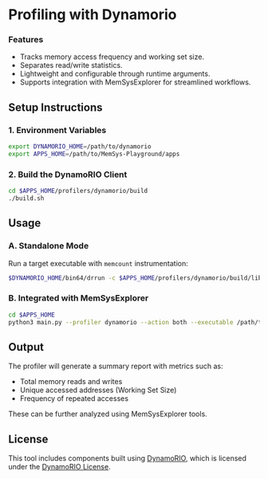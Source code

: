 # Profiling with Dynamorio

### Features

* Tracks memory access frequency and working set size.
* Separates read/write statistics.
* Lightweight and configurable through runtime arguments.
* Supports integration with MemSysExplorer for streamlined workflows.

## Setup Instructions

### 1. Environment Variables

```bash
export DYNAMORIO_HOME=/path/to/dynamorio
export APPS_HOME=/path/to/MemSys-Playground/apps
```

### 2. Build the DynamoRIO Client

```bash
cd $APPS_HOME/profilers/dynamorio/build
./build.sh
```

## Usage

### A. Standalone Mode

Run a target executable with `memcount` instrumentation:

```bash
$DYNAMORIO_HOME/bin64/drrun -c $APPS_HOME/profilers/dynamorio/build/libmemcount.so -- <executable>
```

### B. Integrated with MemSysExplorer

```bash
cd $APPS_HOME
python3 main.py --profiler dynamorio --action both --executable /path/to/executable
```

## Output

The profiler will generate a summary report with metrics such as:

* Total memory reads and writes
* Unique accessed addresses (Working Set Size)
* Frequency of repeated accesses

These can be further analyzed using MemSysExplorer tools.

## License

This tool includes components built using [DynamoRIO](https://dynamorio.org/), which is licensed under the [DynamoRIO License](https://dynamorio.org/page_license.html).

